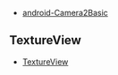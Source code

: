 - [android-Camera2Basic](https://github.com/googlesamples/android-Camera2Basic)

TextureView
---
- [TextureView](https://developer.android.com/reference/android/view/TextureView.html)
